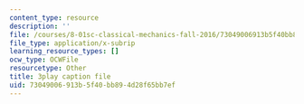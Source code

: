 ```yaml
---
content_type: resource
description: ''
file: /courses/8-01sc-classical-mechanics-fall-2016/73049006913b5f40bb894d28f65bb7ef_NCCzjtqZ28M.vtt
file_type: application/x-subrip
learning_resource_types: []
ocw_type: OCWFile
resourcetype: Other
title: 3play caption file
uid: 73049006-913b-5f40-bb89-4d28f65bb7ef
---
```

